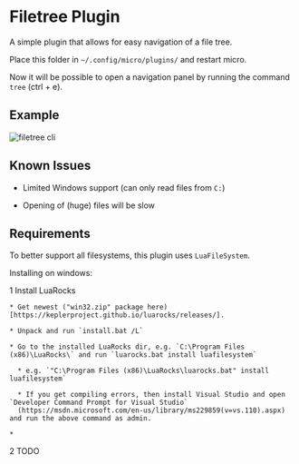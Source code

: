 # Filetree Plugin

A simple plugin that allows for easy navigation of a file tree.

Place this folder in `~/.config/micro/plugins/` and restart micro.

Now it will be possible to open a navigation panel by running the command `tree` (ctrl + e).

## Example
![filetree cli](https://i.imgur.com/gO5CnT4.png "Filetree CLI")


## Known Issues

* Limited Windows support (can only read files from `C:`)

* Opening of (huge) files will be slow


## Requirements

To better support all filesystems, this plugin uses `LuaFileSystem`.

Installing on windows:

1 Install LuaRocks

    * Get newest ("win32.zip" package here)[https://keplerproject.github.io/luarocks/releases/].

    * Unpack and run `install.bat /L`

    * Go to the installed LuaRocks dir, e.g. `C:\Program Files (x86)\LuaRocks\` and run `luarocks.bat install luafilesystem`

      * e.g. `"C:\Program Files (x86)\LuaRocks\luarocks.bat" install luafilesystem`

      * If you get compiling errors, then install Visual Studio and open `Developer Command Prompt for Visual Studio`
      (https://msdn.microsoft.com/en-us/library/ms229859(v=vs.110).aspx) and run the above command as admin.

    *

2 TODO
